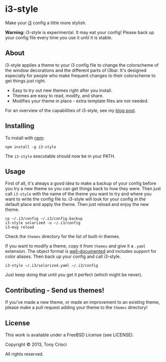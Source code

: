 # i3-style

Make your [i3](http://i3wm.org) config a little more stylish.

**Warning:** i3-style is experimental. It may eat your config! Please back up your config file every time you use it until it is stable.

## About

i3-style applies a theme to your i3 config file to change the colorscheme of the window decorations and the different parts of i3bar. It's designed especially for people who make frequent changes to their colorscheme to get things just right.

* Easy to try out new themes right after you install.
* Themes are easy to read, modify, and share.
* Modifies your theme in place - extra template files are not needed.

For an overview of the capabilities of i3-style, see my [blog post](http://dubstepdish.com/blog/2013/11/06/introducing-i3-style/).

## Installing

To install with [npm](https://npmjs.org/):

    npm install -g i3-style

The `i3-style` executable should now be in your PATH.

## Usage

First of all, it's always a good idea to make a backup of your config before you try a new theme so you can get things back to how they were. Then just call `i3-style` with the name of the theme you want to try and where you want to write the config file to. i3-style will look for your config in the default place and apply the theme. Then just reload and enjoy the new theme.

    cp ~/.i3/config ~/.i3/config.backup
    i3-style solarized -o ~/.i3/config
    i3-msg reload

Check the `themes` directory for the list of built-in themes.

If you want to modify a theme, copy it from `themes` and give it a `.yaml` extension. The object format is [well-documented](https://github.com/acrisci/i3-style/blob/master/doc/spec.md) and includes support for color aliases. Then back up your config and call i3-style.

    i3-style ~/.i3/solarized.yaml ~/.i3/config

Just keep doing that until you get it perfect (which might be never).

## Contributing - Send us themes!

If you've made a new theme, or made an improvement to an existing theme, please make a pull request adding your theme to the `themes` directory!

## License

This work is available under a FreeBSD License (see LICENSE).

Copyright © 2013, Tony Crisci

All rights reserved.
